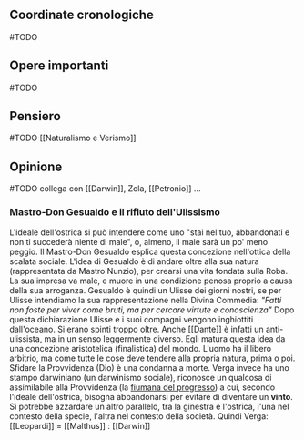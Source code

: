 ## Coordinate cronologiche
#TODO 
## Opere importanti
#TODO 
## Pensiero
#TODO 
[[Naturalismo e Verismo]]
## Opinione
#TODO collega con [[Darwin]], Zola, [[Petronio]] ...

### Mastro-Don Gesualdo e il rifiuto dell'Ulissismo
L'ideale dell'ostrica si può intendere come uno "stai nel tuo, abbandonati e non ti succederà niente di male", o, almeno, il male sarà un po' meno peggio. Il Mastro-Don Gesualdo esplica questa concezione nell'ottica della scalata sociale. L'idea di Gesualdo è di andare oltre alla sua natura (rappresentata da Mastro Nunzio), per crearsi una vita fondata sulla Roba. La sua impresa va male, e muore in una condizione penosa proprio a causa della sua arroganza. Gesualdo è quindi un Ulisse dei giorni nostri, se per Ulisse intendiamo la sua rappresentazione nella Divina Commedia:
		*"Fatti non foste per viver come bruti, ma per cercare virtute e conoscienza"*
Dopo questa dichiarazione Ulisse e i suoi compagni vengono inghiottiti dall'oceano. Si erano spinti troppo oltre.
Anche [[Dante]] è infatti un anti-ulissista, ma in un senso leggermente diverso. Egli matura questa idea da una concezione aristotelica (finalistica) del mondo. L'uomo ha il libero arbitrio, ma come tutte le cose deve tendere alla propria natura, prima o poi. Sfidare la Provvidenza (Dio) è una condanna a morte. Verga invece ha uno stampo darwiniano (un darwinismo sociale), riconosce un qualcosa di assimilabile alla Provvidenza (la <u>fiumana del progresso</u>) a cui, secondo l'ideale dell'ostrica, bisogna abbandonarsi per evitare di diventare un **vinto**.
Si potrebbe azzardare un altro parallelo, tra la ginestra e l'ostrica, l'una nel contesto della specie, l'altra nel contesto della società. Quindi Verga: [[Leopardi]] = [[Malthus]] : [[Darwin]]
